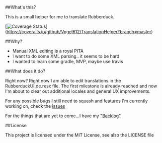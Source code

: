 ##What's this?

This is a small helper for me to translate Rubberduck. 

[![Coverage Status](https://coveralls.io/repos/Vogel612/TranslationHelper/badge.svg?branch=master&service=github)]
(https://coveralls.io/github/Vogel612/TranslationHelper?branch=master)

##Why?

- Manual XML editing is a royal PITA
- I want to do some XML parsing.. it seems to be hard
- I wanted to learn some gradle, MVP, maybe use travis

##What does it do?

Right now? Right now I am able to edit translations in the RubberduckUI.de.resx file.
The first milestone is already reached and now I'm about to clear out additional locales and 
general UX improvements.

For any possible bugs I still need to squash and features I'm currently working on,
check the [issues](https://github.com/Vogel612/TranslationHelper/issues)

For the things that are yet to come...I have my ["Backlog"](https://github.com/Vogel612/TranslationHelper/wiki/"Backlog")

##License

This project is licensed under the MIT License, see also the LICENSE file
